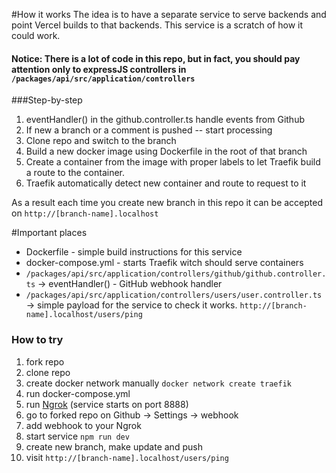 
#How it works
The idea is to have a separate service to serve backends and point
Vercel builds to that backends. This service is a scratch of how it could work. 

#### Notice: There is a lot of code in this repo, but in fact, you should pay attention only to expressJS controllers in `/packages/api/src/application/controllers`

###Step-by-step
1. eventHandler() in the github.controller.ts handle events from Github
2. If new a branch or a comment is pushed -- start processing
3. Clone repo and switch to the branch 
4. Build a new docker image using Dockerfile in the root of that branch
5. Create a container from the image with proper labels to let Traefik build a
route to the container.
6. Traefik automatically detect new container and route to request to it

As a result each time you create new branch in this repo it can be accepted on 
`http://[branch-name].localhost`

#Important places
- Dockerfile - simple build instructions for this service
- docker-compose.yml - starts Traefik witch should serve containers
- `/packages/api/src/application/controllers/github/github.controller.ts` -> eventHandler() - GitHub webhook handler
- `/packages/api/src/application/controllers/users/user.controller.ts` -> simple payload for the service to check it works.
 `http://[branch-name].localhost/users/ping`

### How to try
1. fork repo
2. clone repo
3. create docker network manually `docker network create traefik`
4. run docker-compose.yml
5. run [Ngrok](https://ngrok.com/) (service starts on port 8888)
6. go to forked repo on Github -> Settings -> webhook
7. add webhook to your Ngrok
8. start service `npm run dev`
9. create new branch, make update and push
10. visit `http://[branch-name].localhost/users/ping`
